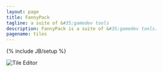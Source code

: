 ```yaml
---
layout: page
title: FannyPack
tagline: a suite of &#35;gamedev tools
description: FannyPack is a suite of &#35;gamedev tools.
pagename: tiles
---
```

{% include JB/setup %}

![Tile Editor]({{BASE_PATH}}assets/img/index/iconTileEditor@2x.png "Tile Editor is Coming Soon.")
